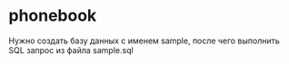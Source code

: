 # phonebook
Нужно создать базу данных с именем sample, после чего выполнить SQL запрос из файла sample.sql
